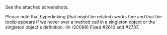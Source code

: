 See the attached screenshots.

Please note that hyperlinking (that might be related) works fine and that the toolip appears if we hover over a method call in a singleton object or the singleton object's definition.
(In r20098) Fixed #2616 and #2737.
